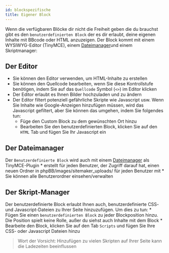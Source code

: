 ```yaml
---
id: blockspezifische
title: Eigener Block
---
```


Wenn die verfügbaren Blöcke dir nicht die Freiheit geben die du brauchst gibt es den `benutzerdefinierten Block` der es dir erlaubt, deine eigenen Inhalte mit BBcode oder HTML anzuzeigen. Der Block kommt mit einem WYSIWYG-Editor (TinyMCE), einem [Dateimanager](./filemanager.md)und einem Skriptmanager:

## Der Editor

* Sie können den Editor verwenden, um HTML-Inhalte zu erstellen
* Sie können den Quellcode bearbeiten, wenn Sie diese Kontrollstufe benötigen, indem Sie auf das `Quellcode` Symbol (`<>`) im Editor klicken
* Der Editor erlaubt es Ihnen Bilder hochzuladen und zu ändern
* Der Editor filtert potenziell gefährliche Skripte wie Javascript usw. Wenn Sie Inhalte wie Google-Anzeigen hinzufügen müssen, wird das Javascript gefiltert, aber Sie können das umgehen, indem Sie folgendes tun: 
    * Füge den Custom Block zu dem gewünschten Ort hinzu
    * Bearbeiten Sie den benutzerdefinierten Block, klicken Sie auf den `HTML` Tab und fügen Sie Ihr Javascript ein

## Der Dateimanager

Der `Benutzerdefinierte Block` wird auch mit einem [Dateimanager](./filemanager.md) als TinyMCE-Plugin * erstellt für jeden Benutzer, der Zugriff darauf hat, einen neuen Ordner in phpBB/images/sitemaker_uploads/ für jeden Benutzer mit * Sie können alle Benutzerordner einsehen/verwalten

## Der Skript-Manager

Der benutzerdefinierte Block erlaubt Ihnen auch, benutzerdefinierte CSS- und Javascript-Dateien zu Ihrer Seite hinzuzufügen. Um dies zu tun: * Fügen Sie einen `benutzerdefinierten Block` zu jeder Blockposition hinzu. Die Position spielt keine Rolle, außer du siehst auch Inhalte mit dem Block * Bearbeite den Block, klicken Sie auf den Tab `Scripts` und fügen Sie Ihre CSS- oder Javascript Dateien hinzu

> Wort der Vorsicht: Hinzufügen zu vielen Skripten auf Ihrer Seite kann die Ladezeiten beeinflussen